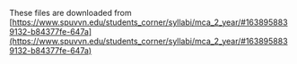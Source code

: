 These files are downloaded from
[https://www.spuvvn.edu/students_corner/syllabi/mca_2_year/#1638958839132-b84377fe-647a](https://www.spuvvn.edu/students_corner/syllabi/mca_2_year/#1638958839132-b84377fe-647a)